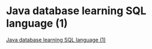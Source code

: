 # Java database learning SQL language (1)
[Java database learning SQL language (1)](https://aiwithcloud.com/2022/09/19/java_database_learning_sql_language_1/)